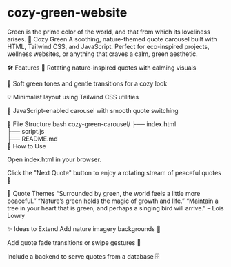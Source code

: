 # cozy-green-website
Green is the prime color of the world, and that from which its loveliness arises.
🌿 Cozy Green
A soothing, nature-themed quote carousel built with HTML, Tailwind CSS, and JavaScript. Perfect for eco-inspired projects, wellness websites, or anything that craves a calm, green aesthetic.

🛠️ Features
🌱 Rotating nature-inspired quotes with calming visuals

🎨 Soft green tones and gentle transitions for a cozy look

💡 Minimalist layout using Tailwind CSS utilities

🔄 JavaScript-enabled carousel with smooth quote switching

📂 File Structure
bash
cozy-green-carousel/
├── index.html        
├── script.js         
├── README.md         
🚀 How to Use

Open index.html in your browser.

Click the "Next Quote" button to enjoy a rotating stream of peaceful quotes 🌿

💬 Quote Themes
“Surrounded by green, the world feels a little more peaceful.” “Nature’s green holds the magic of growth and life.” “Maintain a tree in your heart that is green, and perhaps a singing bird will arrive.” – Lois Lowry

✨ Ideas to Extend
Add nature imagery backgrounds 🌄

Add quote fade transitions or swipe gestures 🔁

Include a backend to serve quotes from a database 🗄️
